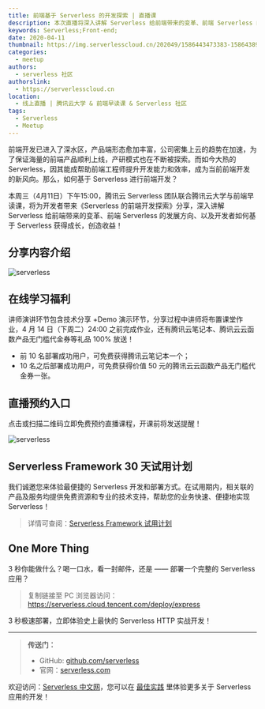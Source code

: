 ```yaml
---
title: 前端基于 Serverless 的开发探索 | 直播课
description: 本次直播将深入讲解 Serverless 给前端带来的变革、前端 Serverless 的发展方向，以及开发者如何基于 Serverless 获得成长，创造收益！
keywords: Serverless;Front-end;
date: 2020-04-11
thumbnail: https://img.serverlesscloud.cn/202049/1586443473383-1586438917%281%29_%E5%89%AF%E6%9C%AC.jpg
categories:
  - meetup
authors:
  - serverless 社区
authorslink:
  - https://serverlesscloud.cn
location: 
  - 线上直播 | 腾讯云大学 & 前端早读课 & Serverless 社区
tags:
  - Serverless
  - Meetup  
---
```


前端开发已进入了深水区，产品端形态愈加丰富，公司密集上云的趋势在加速，为了保证海量的前端产品顺利上线，产研模式也在不断被探索。而如今大热的 Serverless，因其能成帮助前端工程师提升开发能力和效率，成为当前前端开发的新风向。那么，如何基于 Serverless 进行前端开发？

本周三（4月11日）下午15:00，腾讯云 Serverless 团队联合腾讯云大学与前端早读课，将为开发者带来《Serverless 的前端开发探索》分享，深入讲解 Serverless 给前端带来的变革、前端 Serverless 的发展方向、以及开发者如何基于 Serverless 获得成长，创造收益！

## 分享内容介绍

![serverless](https://img.serverlesscloud.cn/202049/1586443177044-%E4%BA%8C%E7%BB%B4%E7%A0%81%E5%9B%BE%E7%89%87_4%E6%9C%889%E6%97%A522%E6%97%B638%E5%88%8626%E7%A7%92.png)

## 在线学习福利

讲师演讲环节包含技术分享 +Demo 演示环节，分享过程中讲师将布置课堂作业，4 月 14 日（下周二）24:00 之前完成作业，还有腾讯云笔记本、腾讯云云函数产品无门槛代金券等礼品 100% 放送！

- 前 10 名部署成功用户，可免费获得腾讯云笔记本一个；
- 10 名之后部署成功用户，可免费获得价值 50 元的腾讯云云函数产品无门槛代金券一张。

## 直播预约入口

点击或扫描二维码立即免费预约直播课程，开课前将发送提醒！ 

![serverless](https://img.serverlesscloud.cn/202049/1586443176723-%E4%BA%8C%E7%BB%B4%E7%A0%81%E5%9B%BE%E7%89%87_4%E6%9C%889%E6%97%A522%E6%97%B638%E5%88%8626%E7%A7%92.png)

## Serverless Framework 30 天试用计划

我们诚邀您来体验最便捷的 Serverless 开发和部署方式。在试用期内，相关联的产品及服务均提供免费资源和专业的技术支持，帮助您的业务快速、便捷地实现 Serverless！

> 详情可查阅：[Serverless Framework 试用计划](https://cloud.tencent.com/document/product/1154/38792)

## One More Thing
<div id='scf-deploy-iframe-or-md'><div><p>3 秒你能做什么？喝一口水，看一封邮件，还是 —— 部署一个完整的 Serverless 应用？</p><blockquote><p>复制链接至 PC 浏览器访问：<a href="https://serverless.cloud.tencent.com/deploy/express">https://serverless.cloud.tencent.com/deploy/express</a></p></blockquote><p>3 秒极速部署，立即体验史上最快的 Serverless HTTP 实战开发！</p></div></div>

---

> **传送门：**
> - GitHub: [github.com/serverless](https://github.com/serverless/serverless/blob/master/README_CN.md) 
> - 官网：[serverless.com](https://serverless.com/)

欢迎访问：[Serverless 中文网](https://serverlesscloud.cn/)，您可以在 [最佳实践](https://serverlesscloud.cn/best-practice) 里体验更多关于 Serverless 应用的开发！
